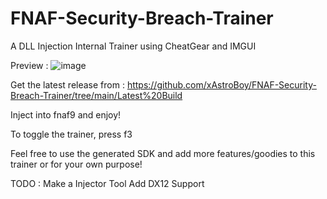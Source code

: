 # FNAF-Security-Breach-Trainer
A DLL Injection Internal Trainer using CheatGear and IMGUI

Preview : 
![image](https://user-images.githubusercontent.com/92211398/147873957-def6bd3a-0a52-490d-9345-5313a54ed080.png)


Get the latest release from :
https://github.com/xAstroBoy/FNAF-Security-Breach-Trainer/tree/main/Latest%20Build

Inject into fnaf9 and enjoy!

To toggle the trainer, press f3

Feel free to use the generated SDK and add more features/goodies to this trainer or for your own purpose!


TODO : 
Make a Injector Tool 
Add DX12 Support
